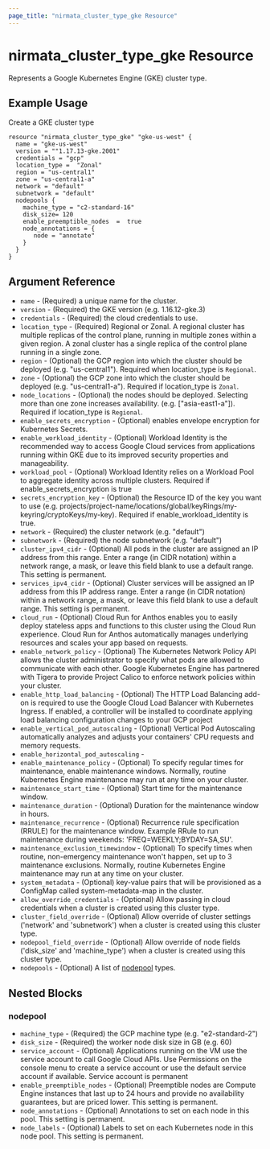 ```yaml
---
page_title: "nirmata_cluster_type_gke Resource"
---
```


# nirmata_cluster_type_gke Resource

Represents a Google Kubernetes Engine (GKE) cluster type.

## Example Usage

Create a GKE cluster type 

```hcl
resource "nirmata_cluster_type_gke" "gke-us-west" {
  name = "gke-us-west"
  version = ""1.17.13-gke.2001"
  credentials = "gcp"
  location_type =  "Zonal"
  region = "us-central1"
  zone = "us-central1-a"
  network = "default"
  subnetwork = "default"
  nodepools { 
    machine_type = "c2-standard-16"
    disk_size= 120
    enable_preemptible_nodes  =  true
    node_annotations = {
       node = "annotate"
    }
  }
}
```

## Argument Reference

* `name` - (Required) a unique name for the cluster.
* `version` - (Required) the GKE version (e.g. 1.16.12-gke.3)
* `credentials` - (Required) the cloud credentials to use.
* `location_type` - (Required) Regional or Zonal. A regional cluster has multiple replicas of the control plane, running in multiple zones within a given region. A zonal cluster has a single replica of the control plane running in a single zone.
* `region` - (Optional) the GCP region into which the cluster should be deployed (e.g. "us-central1"). Required when location_type is `Regional`.
* `zone` - (Optional) the GCP zone into which the cluster should be deployed (e.g. "us-central1-a"). Required if location_type is `Zonal`.
* `node_locations` - (Optional) the nodes should be deployed. Selecting more than one zone increases availability. (e.g. ["asia-east1-a"]). Required if location_type is `Regional`.
* `enable_secrets_encryption` - (Optional) enables envelope encryption for Kubernetes Secrets.
* `enable_workload_identity` - (Optional) Workload Identity is the recommended way to access Google Cloud services from applications running within GKE due to its improved security properties and manageability.
* `workload_pool` - (Optional) Workload Identity relies on a Workload Pool to aggregate identity across multiple clusters. Required if enable_secrets_encryption is true
* `secrets_encryption_key` - (Optional) the Resource ID of the key you want to use (e.g. projects/project-name/locations/global/keyRings/my-keyring/cryptoKeys/my-key). Required if enable_workload_identity is true.
* `network` - (Required) the cluster network (e.g. "default")
* `subnetwork` - (Required) the node subnetwork (e.g. "default")
* `cluster_ipv4_cidr` - (Optional) All pods in the cluster are assigned an IP address from this range. Enter a range (in CIDR notation) within a network range, a mask, or leave this field blank to use a default range. This setting is permanent.
* `services_ipv4_cidr` - (Optional) Cluster services will be assigned an IP address from this IP address range. Enter a range (in CIDR notation) within a network range, a mask, or leave this field blank to use a default range. This setting is permanent.
* `cloud_run` - (Optional) Cloud Run for Anthos enables you to easily deploy stateless apps and functions to this cluster using the Cloud Run experience. Cloud Run for Anthos automatically manages underlying resources and scales your app based on requests.
* `enable_network_policy` - (Optional) The Kubernetes Network Policy API allows the cluster administrator to specify what pods are allowed to communicate with each other. Google Kubernetes Engine has partnered with Tigera to provide Project Calico  to enforce network policies within your cluster.
* `enable_http_load_balancing` - (Optional) The HTTP Load Balancing add-on is required to use the Google Cloud Load Balancer with Kubernetes Ingress. If enabled, a controller will be installed to coordinate applying load balancing configuration changes to your GCP project
* `enable_vertical_pod_autoscaling` - (Optional) Vertical Pod Autoscaling automatically analyzes and adjusts your containers' CPU requests and memory requests.
* `enable_horizontal_pod_autoscaling` - 
* `enable_maintenance_policy` - (Optional) To specify regular times for maintenance, enable maintenance windows. Normally, routine Kubernetes Engine maintenance may run at any time on your cluster.
* `maintenance_start_time` - (Optional) Start time for the maintenance window.
* `maintenance_duration` - (Optional) Duration for the maintenance window in hours.
* `maintenance_recurrence` -  (Optional) Recurrence rule specification (RRULE) for the maintenance window. Example RRule to run maintenance during weekends: 'FREQ=WEEKLY;BYDAY=SA,SU'.
* `maintenance_exclusion_timewindow` - (Optional) To specify times when routine, non-emergency maintenance won't happen, set up to 3 maintenance exclusions. Normally, routine Kubernetes Engine maintenance may run at any time on your cluster.
* `system_metadata` - (Optional) key-value pairs that will be provisioned as a ConfigMap called system-metadata-map in the cluster.
* `allow_override_credentials` - (Optional) Allow passing in cloud credentials when a cluster is created using this cluster type.
* `cluster_field_override` - (Optional) Allow override of cluster settings ('network' and 'subnetwork') when a cluster is created using this cluster type.
* `nodepool_field_override` - (Optional)  Allow override of node fields ('disk_size' and 'machine_type') when a cluster is created using this cluster type.
* `nodepools` - (Optional) A list of [nodepool](#nodepool) types.

## Nested Blocks

### nodepool

* `machine_type` - (Required) the GCP machine type (e.g. "e2-standard-2")
* `disk_size` - (Required) the worker node disk size in GB (e.g. 60)
* `service_account` - (Optional) Applications running on the VM use the service account to call Google Cloud APIs. Use Permissions on the console menu to create a service account or use the default service account if available. Service account is permanent
* `enable_preemptible_nodes` - (Optional) Preemptible nodes are Compute Engine instances that last up to 24 hours and provide no availability guarantees, but are priced lower. This setting is permanent.
* `node_annotations` -  (Optional) Annotations to set on each node in this pool. This setting is permanent.
* `node_labels` - (Optional) Labels to set on each Kubernetes node in this node pool. This setting is permanent.
